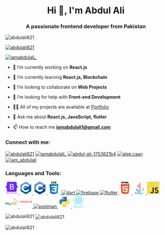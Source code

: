 <h1 align="center">Hi 👋, I'm Abdul Ali</h1>
<h3 align="center">A passionate frontend developer from Pakistan</h3>

<p align="left"> <img src="https://komarev.com/ghpvc/?username=abdulali821&label=Profile%20views&color=0e75b6&style=flat" alt="abdulali821" /> </p>

<p align="left"> <a href="https://github.com/ryo-ma/github-profile-trophy"><img src="https://github-profile-trophy.vercel.app/?username=abdulali821" alt="abdulali821" /></a> </p>

<p align="left"> <a href="https://twitter.com/iamabdulali_" target="blank"><img src="https://img.shields.io/twitter/follow/iamabdulali_?logo=twitter&style=for-the-badge" alt="iamabdulali_" /></a> </p>

- 🔭 I’m currently working on **React.js**

- 🌱 I’m currently learning **React.js, Blockchain**

- 👯 I’m looking to collaborate on **Web Projects**

- 🤝 I’m looking for help with **Front-end Development**

- 👨‍💻 All of my projects are available at [Portfolio](iamabdulali.vercel.app)

- 💬 Ask me about **React.js, JavaScript, flutter**

- 📫 How to reach me **iamabdulali1@gmail.com**

<h3 align="left">Connect with me:</h3>
<p align="left">
<a href="https://codepen.io/abdulali821" target="blank"><img align="center" src="https://raw.githubusercontent.com/rahuldkjain/github-profile-readme-generator/master/src/images/icons/Social/codepen.svg" alt="abdulali821" height="30" width="40" /></a>
<a href="https://twitter.com/iamabdulali_" target="blank"><img align="center" src="https://raw.githubusercontent.com/rahuldkjain/github-profile-readme-generator/master/src/images/icons/Social/twitter.svg" alt="iamabdulali_" height="30" width="40" /></a>
<a href="https://linkedin.com/in/abdul-ali-1753621b4" target="blank"><img align="center" src="https://raw.githubusercontent.com/rahuldkjain/github-profile-readme-generator/master/src/images/icons/Social/linked-in-alt.svg" alt="abdul-ali-1753621b4" height="30" width="40" /></a>
<a href="https://fb.com/alee.caan" target="blank"><img align="center" src="https://raw.githubusercontent.com/rahuldkjain/github-profile-readme-generator/master/src/images/icons/Social/facebook.svg" alt="alee.caan" height="30" width="40" /></a>
<a href="https://instagram.com/iam_abdulali" target="blank"><img align="center" src="https://raw.githubusercontent.com/rahuldkjain/github-profile-readme-generator/master/src/images/icons/Social/instagram.svg" alt="iam_abdulali" height="30" width="40" /></a>
</p>

<h3 align="left">Languages and Tools:</h3>
<p align="left"> <a href="https://getbootstrap.com" target="_blank" rel="noreferrer"> <img src="https://raw.githubusercontent.com/devicons/devicon/master/icons/bootstrap/bootstrap-plain-wordmark.svg" alt="bootstrap" width="40" height="40"/> </a> <a href="https://www.cprogramming.com/" target="_blank" rel="noreferrer"> <img src="https://raw.githubusercontent.com/devicons/devicon/master/icons/c/c-original.svg" alt="c" width="40" height="40"/> </a> <a href="https://www.w3schools.com/cpp/" target="_blank" rel="noreferrer"> <img src="https://raw.githubusercontent.com/devicons/devicon/master/icons/cplusplus/cplusplus-original.svg" alt="cplusplus" width="40" height="40"/> </a> <a href="https://www.w3schools.com/css/" target="_blank" rel="noreferrer"> <img src="https://raw.githubusercontent.com/devicons/devicon/master/icons/css3/css3-original-wordmark.svg" alt="css3" width="40" height="40"/> </a> <a href="https://dart.dev" target="_blank" rel="noreferrer"> <img src="https://www.vectorlogo.zone/logos/dartlang/dartlang-icon.svg" alt="dart" width="40" height="40"/> </a> <a href="https://firebase.google.com/" target="_blank" rel="noreferrer"> <img src="https://www.vectorlogo.zone/logos/firebase/firebase-icon.svg" alt="firebase" width="40" height="40"/> </a> <a href="https://flutter.dev" target="_blank" rel="noreferrer"> <img src="https://www.vectorlogo.zone/logos/flutterio/flutterio-icon.svg" alt="flutter" width="40" height="40"/> </a> <a href="https://www.w3.org/html/" target="_blank" rel="noreferrer"> <img src="https://raw.githubusercontent.com/devicons/devicon/master/icons/html5/html5-original-wordmark.svg" alt="html5" width="40" height="40"/> </a> <a href="https://www.java.com" target="_blank" rel="noreferrer"> <img src="https://raw.githubusercontent.com/devicons/devicon/master/icons/java/java-original.svg" alt="java" width="40" height="40"/> </a> <a href="https://developer.mozilla.org/en-US/docs/Web/JavaScript" target="_blank" rel="noreferrer"> <img src="https://raw.githubusercontent.com/devicons/devicon/master/icons/javascript/javascript-original.svg" alt="javascript" width="40" height="40"/> </a> <a href="https://www.mysql.com/" target="_blank" rel="noreferrer"> <img src="https://raw.githubusercontent.com/devicons/devicon/master/icons/mysql/mysql-original-wordmark.svg" alt="mysql" width="40" height="40"/> </a> <a href="https://www.oracle.com/" target="_blank" rel="noreferrer"> <img src="https://raw.githubusercontent.com/devicons/devicon/master/icons/oracle/oracle-original.svg" alt="oracle" width="40" height="40"/> </a> <a href="https://postman.com" target="_blank" rel="noreferrer"> <img src="https://www.vectorlogo.zone/logos/getpostman/getpostman-icon.svg" alt="postman" width="40" height="40"/> </a> <a href="https://www.python.org" target="_blank" rel="noreferrer"> <img src="https://raw.githubusercontent.com/devicons/devicon/master/icons/python/python-original.svg" alt="python" width="40" height="40"/> </a> <a href="https://reactjs.org/" target="_blank" rel="noreferrer"> <img src="https://raw.githubusercontent.com/devicons/devicon/master/icons/react/react-original-wordmark.svg" alt="react" width="40" height="40"/> </a> </p>

<p><img align="left" src="https://github-readme-stats.vercel.app/api/top-langs?username=abdulali821&show_icons=true&locale=en&layout=compact" alt="abdulali821" /></p>

<p>&nbsp;<img align="center" src="https://github-readme-stats.vercel.app/api?username=abdulali821&show_icons=true&locale=en" alt="abdulali821" /></p>

<p><img align="center" src="https://github-readme-streak-stats.herokuapp.com/?user=abdulali821&" alt="abdulali821" /></p>
